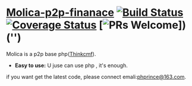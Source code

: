 # [Molica-p2p-finanace]('') [![Build Status](https://img.shields.io/travis/facebook/react/master.svg?style=flat)]() [![Coverage Status](https://img.shields.io/coveralls/facebook/react/master.svg?style=flat)]('') [![PRs Welcome](https://img.shields.io/badge/PRs-welcome-brightgreen.svg)])('')

Molica is a p2p base php([Thinkcmf]('http://www.thinkcmf.com')).

* **Easy to use:**  U juse can use php , it's enough.

if you want get the latest code, please connect emali:[phprince@163.com]('http://mail.163.com').
